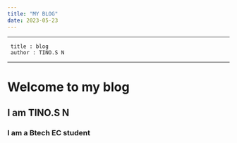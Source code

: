 ```yaml
---
title: "MY BLOG"
date: 2023-05-23
---
```


---
     title : blog
     author : TINO.S N
---
# Welcome to my blog
## I am TINO.S N
### I am a Btech EC student  

